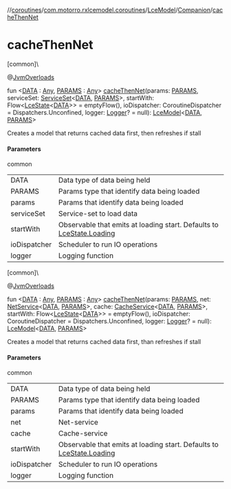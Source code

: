 //[coroutines](../../../../index.md)/[com.motorro.rxlcemodel.coroutines](../../index.md)/[LceModel](../index.md)/[Companion](index.md)/[cacheThenNet](cache-then-net.md)

# cacheThenNet

[common]\

@[JvmOverloads](https://kotlinlang.org/api/latest/jvm/stdlib/kotlin.jvm/-jvm-overloads/index.html)

fun &lt;[DATA](cache-then-net.md) : [Any](https://kotlinlang.org/api/latest/jvm/stdlib/kotlin/-any/index.html), [PARAMS](cache-then-net.md) : [Any](https://kotlinlang.org/api/latest/jvm/stdlib/kotlin/-any/index.html)&gt; [cacheThenNet](cache-then-net.md)(params: [PARAMS](cache-then-net.md), serviceSet: [ServiceSet](../../../com.motorro.rxlcemodel.coroutines.service/-service-set/index.md)&lt;[DATA](cache-then-net.md), [PARAMS](cache-then-net.md)&gt;, startWith: Flow&lt;[LceState](../../../../../lce/lce/com.motorro.rxlcemodel.lce/-lce-state/index.md)&lt;[DATA](cache-then-net.md)&gt;&gt; = emptyFlow(), ioDispatcher: CoroutineDispatcher = Dispatchers.Unconfined, logger: [Logger](../../../../../common/com.motorro.rxlcemodel.common/-logger/index.md)? = null): [LceModel](../index.md)&lt;[DATA](cache-then-net.md), [PARAMS](cache-then-net.md)&gt;

Creates a model that returns cached data first, then refreshes if stall

#### Parameters

common

| | |
|---|---|
| DATA | Data type of data being held |
| PARAMS | Params type that identify data being loaded |
| params | Params that identify data being loaded |
| serviceSet | Service-set to load data |
| startWith | Observable that emits at loading start. Defaults to [LceState.Loading](../../../../../lce/lce/com.motorro.rxlcemodel.lce/-lce-state/-loading/index.md) |
| ioDispatcher | Scheduler to run IO operations |
| logger | Logging function |

[common]\

@[JvmOverloads](https://kotlinlang.org/api/latest/jvm/stdlib/kotlin.jvm/-jvm-overloads/index.html)

fun &lt;[DATA](cache-then-net.md) : [Any](https://kotlinlang.org/api/latest/jvm/stdlib/kotlin/-any/index.html), [PARAMS](cache-then-net.md) : [Any](https://kotlinlang.org/api/latest/jvm/stdlib/kotlin/-any/index.html)&gt; [cacheThenNet](cache-then-net.md)(params: [PARAMS](cache-then-net.md), net: [NetService](../../../com.motorro.rxlcemodel.coroutines.service/-net-service/index.md)&lt;[DATA](cache-then-net.md), [PARAMS](cache-then-net.md)&gt;, cache: [CacheService](../../../com.motorro.rxlcemodel.coroutines.service/-cache-service/index.md)&lt;[DATA](cache-then-net.md), [PARAMS](cache-then-net.md)&gt;, startWith: Flow&lt;[LceState](../../../../../lce/lce/com.motorro.rxlcemodel.lce/-lce-state/index.md)&lt;[DATA](cache-then-net.md)&gt;&gt; = emptyFlow(), ioDispatcher: CoroutineDispatcher = Dispatchers.Unconfined, logger: [Logger](../../../../../common/com.motorro.rxlcemodel.common/-logger/index.md)? = null): [LceModel](../index.md)&lt;[DATA](cache-then-net.md), [PARAMS](cache-then-net.md)&gt;

Creates a model that returns cached data first, than refreshes if stall

#### Parameters

common

| | |
|---|---|
| DATA | Data type of data being held |
| PARAMS | Params type that identify data being loaded |
| params | Params that identify data being loaded |
| net | Net-service |
| cache | Cache-service |
| startWith | Observable that emits at loading start. Defaults to [LceState.Loading](../../../../../lce/lce/com.motorro.rxlcemodel.lce/-lce-state/-loading/index.md) |
| ioDispatcher | Scheduler to run IO operations |
| logger | Logging function |

